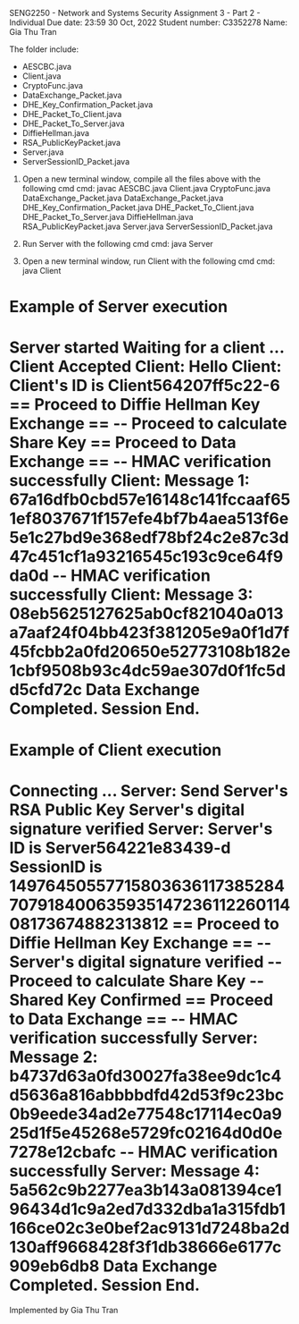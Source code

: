 SENG2250 - Network and Systems Security 
 Assignment 3 - Part 2 - Individual
Due date: 23:59 30 Oct, 2022
 Student number: C3352278
Name: Gia Thu Tran
    
The folder include: 
- AESCBC.java 
- Client.java
- CryptoFunc.java
- DataExchange_Packet.java
- DHE_Key_Confirmation_Packet.java
- DHE_Packet_To_Client.java
- DHE_Packet_To_Server.java
- DiffieHellman.java
- RSA_PublicKeyPacket.java
- Server.java
- ServerSessionID_Packet.java


1. Open a new terminal window, compile all the files above with the following cmd
cmd: javac AESCBC.java Client.java CryptoFunc.java DataExchange_Packet.java DataExchange_Packet.java DHE_Key_Confirmation_Packet.java DHE_Packet_To_Client.java DHE_Packet_To_Server.java DiffieHellman.java RSA_PublicKeyPacket.java Server.java ServerSessionID_Packet.java

2. Run Server with the following cmd
cmd: java Server


3. Open a new terminal window, run Client with the following cmd
cmd: java Client


Example of Server execution
====
Server started
Waiting for a client ...
Client Accepted
Client: Hello
Client: Client's ID is Client564207ff5c22-6
== Proceed to Diffie Hellman Key Exchange ==
-- Proceed to calculate Share Key
== Proceed to Data Exchange ==
-- HMAC verification successfully
Client: Message 1: 67a16dfb0cbd57e16148c141fccaaf651ef8037671f157efe4bf7b4aea513f6e5e1c27bd9e368edf78bf24c2e87c3d47c451cf1a93216545c193c9ce64f9da0d
-- HMAC verification successfully
Client: Message 3: 08eb5625127625ab0cf821040a013a7aaf24f04bb423f381205e9a0f1d7f45fcbb2a0fd20650e52773108b182e1cbf9508b93c4dc59ae307d0f1fc5dd5cfd72c
Data Exchange Completed. Session End.
====

Example of Client execution
==== 
Connecting ...
Server: Send Server's RSA Public Key
Server's digital signature verified
Server: Server's ID is Server564221e83439-d SessionID is 1497645055771580363611738528470791840063593514723611226011408173674882313812 
== Proceed to Diffie Hellman Key Exchange ==
-- Server's digital signature verified
-- Proceed to calculate Share Key
-- Shared Key Confirmed
== Proceed to Data Exchange ==
-- HMAC verification successfully
Server: Message 2: b4737d63a0fd30027fa38ee9dc1c4d5636a816abbbbdfd42d53f9c23bc0b9eede34ad2e77548c17114ec0a925d1f5e45268e5729fc02164d0d0e7278e12cbafc
-- HMAC verification successfully
Server: Message 4: 5a562c9b2277ea3b143a081394ce196434d1c9a2ed7d332dba1a315fdb1166ce02c3e0bef2ac9131d7248ba2d130aff9668428f3f1db38666e6177c909eb6db8
Data Exchange Completed. Session End.
====

Implemented by Gia Thu Tran